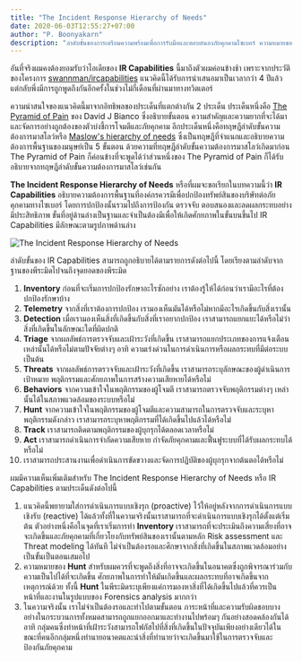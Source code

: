 ```yaml
---
title: "The Incident Response Hierarchy of Needs"
date: 2020-06-03T12:55:27+07:00
author: "P. Boonyakarn"
description: "ลำดับขั้นของการเตรียมความพร้อมเพื่อการรับมือและตอบสนองภัยคุกคามไซเบอร์ ความหมายของแต่ละขั้นตอนและข้อคิดเห็นของการนำไปประยุกต์ใช้จริง"
---
```


อันที่จริงผมคงต้องยอมรับว่าไอเดียของ **IR Capabilities** นี้มาถึงตัวผมค่อนข้างช้า เพราะจากประวัติของโครงการ [swannman/ircapabilities](https://github.com/swannman/ircapabilities) แนวคิดนี้ได้รับการนำเสนอมาเป็นเวลากว่า 4 ปีแล้ว แต่กลับพึ่งมีการถูกพูดถึงกันอีกครั้งในช่วงไม่กี่เดือนที่ผ่านมาทางทวิตเตอร์

ความน่าสนใจของแนวคิดนี้มาจากอิทธิพลของประเด็นที่แตกต่างกัน 2 ประเด็น ประเด็นหนึ่งคือ [The Pyramid of Pain](https://attackiq.com/blog/2019/06/26/emulating-attacker-activities-and-the-pyramid-of-pain/) ของ David J Bianco ซึ่งอธิบายขั้นตอน ความสำคัญและความยากที่จะได้มาและจัดการอย่างถูกต้องของตัวบ่งชี้การโจมตีและภัยคุกคาม อีกประเด็นหนึ่งคือทฤษฎีลำดับขั้นความต้องการมาสโลว์หรือ [Maslow's hierarchy of needs](https://en.wikipedia.org/wiki/Maslow's_hierarchy_of_needs) ซึ่งเป็นทฤษฎีที่จำแนกและอธิบายความต้องการพื้นฐานของมนุษย์เป็น 5 ขั้นตอน ด้วยความที่ทฤษฎีลำดับขั้นความต้องการมาสโลว์เกิดมาก่อน The Pyramid of Pain ก็ค่อนข้างที่จะพูดได้ว่าส่วนหนึ่งของ The Pyramid of Pain ก็ได้รับอธิบายจากทฤษฎีลำดับขั้นความต้องการมาสโลว์เช่นกัน

**The Incident Response Hierarchy of Needs** หรือที่ผมจะขอเรียกในบทความนี้ว่า **IR Capabilities** อธิบายความต้องการพื้นฐานที่องค์กรควรมีเพื่อปกป้องทรัพย์สินของบริษัทต่อภัยคุกคามทางไซเบอร์ โดยการปกป้องนั้นรวมไปถึงการป้องกัน ตรวจจับ ตอบสนองและลดผลกระทบอย่างมีประสิทธิภาพ ขั้นที่อยู่ด้านล่างเป็นฐานและจำเป็นต้องมีเพื่อให้เกิดศักยภาพในขั้นบนขึ้นไป IR Capabilities มีลักษณะตามรูปภาพด้านล่าง

![The Incident Response Hierarchy of Needs](https://raw.githubusercontent.com/swannman/ircapabilities/master/hierarchy.png)

ลำดับขั้นของ IR Capabilities สามารถถูกอธิบายได้ตามรายการดังต่อไปนี้ โดยเรียงตามลำดับจากฐานของพีระมิดไปจนถึงจุดยอดของพีระมิด

1. **Inventory** ก่อนที่จะเริ่มการปกป้องรักษาอะไรซักอย่าง เราต้องรู้ให้ได้ก่อนว่าเรามีอะไรที่ต้องปกป้องรักษาบ้าง
2. **Telemetry** จากสิ่งที่เราต้องการปกป้อง เรามองเห็นมันได้หรือไม่หากมีอะไรเกิดขึ้นกับสิ่งเรานั้น
3. **Detection** เมื่อเรามองเห็นสิ่งที่เกิดขึ้นกับสิ่งที่เราอยากปกป้อง เราสามารถแยกแยะได้หรือไม่ว่าสิ่งที่เกิดขึ้นในลักษณะใดที่ผิดปกติ
4. **Triage** จากผลลัพธ์การตรวจจับและเฝ้าระวังที่เกิดขึ้น เราสามารถแยกประเภทของการแจ้งเตือนเหล่านั้นได้หรือไม่ตามปัจจัยต่างๆ อาทิ ความเร่งด่วนในการดำเนินการหรือผลกระทบที่มีต่อระบบ เป็นต้น
5. **Threats** จากผลลัพธ์การตรวจจับและเฝ้าระวังที่เกิดขึ้น เราสามารถระบุลักษณะของผู้ดำเนินการ เป้าหมาย พฤติกรรมและศักยภาพในการสร้างความเสียหายได้หรือไม่
6. **Behaviors** จากความเข้าใจในพฤติกรรมของผู้โจมตี เราสามารถตรวจจับพฤติกรรมต่างๆ เหล่านั้นได้ในสภาพแวดล้อมของระบบหรือไม่
7. **Hunt** จากความเข้าใจในพฤติกรรมของผู้โจมตีและความสามารถในการตรวจจับและระบุหาพฤติกรรมดังกล่าว เราสามารถระบุหาพฤติกรรมที่ได้เกิดขึ้นไปแล้วได้หรือไม่
8. **Track** เราสามารถติดตามพฤติกรรมของผู้บุกรุกได้ตลอดเวลาหรือไม่
9. **Act** เราสามารถดำเนินการจำกัดความเสียหาย กำจัดภัยคุกคามและฟื้นฟูระบบที่ได้รับผลกระทบได้หรือไม่
10. เราสามารถประสานงานเพื่อดำเนินการขัดขวางและจัดการปฏิบัติของผู้บุกรุกจากต้นตอได้หรือไม่


ผมมีความเห็นเพิ่มเติมสำหรับ The Incident Response Hierarchy of Needs หรือ IR Capabilities ตามประเด็นดังต่อไปนี้

1. แนวคิดนี้พยายามใส่การดำเนินการแบบเชิงรุก (proactive) ไว้ให้อยู่หลังจากการดำเนินการแบบเชิงรับ (reactive) ได้แล้วทั้งที่ในความจริงนั้นเราสามารถที่จะดำเนินการแบบเชิงรุกได้ตั้งแต่เริ่มต้น ตัวอย่างหนึ่งคือในจุดที่เราเริ่มการทำ **Inventory** เราสามารถที่จะประเมินถึงความเสี่ยงที่อาจจะเกิดขึ้นและภัยคุกคามที่เกี่ยวโยงกับทรัพย์สินของเรานั้นตามหลัก Risk assessment และ Threat modeling ได้ทันที ไม่จำเป็นต้องรอและศึกษาจากสิ่งที่เกิดขึ้นในสภาพแวดล้อมอย่างเป็นขั้นเป็นตอนเสมอไป
2. ความหมายของ **Hunt** สำหรับผมควรที่จะพูดถึงสิ่งที่อาจจะเกิดขึ้นในอนาคตซึ่งถูกพิจารณาร่วมกับความเป็นไปได้ที่จะเกิดขึ้น ศักยภาพในการทำให้มันเกิดขึ้นและผลกระทบที่อาจเกิดขึ้นจากเหตุการณ์ด้วย ทั้งนี้ **Hunt** ในพีระมิดระบุเพียงแค่การมองหาสิ่งที่ได้เกิดขึ้นไปแล้วที่ควรเป็นหน้าที่และงานในรูปแบบของ Forensics analysis มากกว่า
3. ในความจริงนั้น เราไม่จำเป็นต้องรอและทำไปตามขั้นตอน ภาระหน้าที่และความรับผิดชอบบางอย่างในกระบวนการทั้งหมดสามารถถูกแยกออกมาและทำงานไปพร้อมๆ กันอย่างสอดคล้องกันได้ อาทิ กลุ่มคนซึ่งทำหน้าที่เฝ้าระวังสามารถโฟกัสไปที่สิ่งที่เกิดขึ้นในปัจจุบันเพียงอย่างเดียวได้ในขณะที่คนอีกกลุ่มหนึ่งทำนายอนาคตและนำสิ่งที่ทำนายว่าจะเกิดขึ้นมาใช้ในการตรวจจับและป้องกันภัยคุกคาม